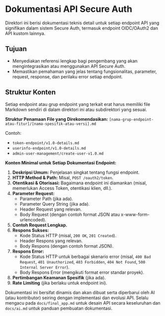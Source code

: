 # Dokumentasi API Secure Auth

Direktori ini berisi dokumentasi teknis detail untuk setiap endpoint API yang signifikan dalam sistem Secure Auth, termasuk endpoint OIDC/OAuth2 dan API kustom lainnya.

## Tujuan
*   Menyediakan referensi lengkap bagi pengembang yang akan mengintegrasikan atau menggunakan API Secure Auth.
*   Memastikan pemahaman yang jelas tentang fungsionalitas, parameter, request, response, dan perilaku error setiap endpoint.

## Struktur Konten
Setiap endpoint atau grup endpoint yang terkait erat harus memiliki file Markdown sendiri di dalam direktori ini atau subdirektori yang sesuai.

**Struktur Penamaan File yang Direkomendasikan:**
`[nama-grup-endpoint-atau-fitur]/[nama-spesifik-atau-versi].md`

Contoh:
*   `token-endpoint/v1.0-details.md`
*   `userinfo-endpoint/v1.0-details.md`
*   `admin-user-management/create-user-v1.0.md`

**Konten Minimal untuk Setiap Dokumentasi Endpoint:**
1.  **Deskripsi Umum:** Penjelasan singkat tentang fungsi endpoint.
2.  **HTTP Method & Path:** Misal, `POST /oauth2/token`.
3.  **Otentikasi & Otorisasi:** Bagaimana endpoint ini diamankan (misal, memerlukan Access Token, otentikasi klien, dll.).
4.  **Parameter Request:**
    *   Parameter Path (jika ada).
    *   Parameter Query String (jika ada).
    *   Header Request yang relevan.
    *   Body Request (dengan contoh format JSON atau x-www-form-urlencoded).
5.  **Contoh Request Lengkap.**
6.  **Respons Sukses:**
    *   Kode Status HTTP (misal, `200 OK`, `201 Created`).
    *   Header Respons yang relevan.
    *   Body Respons (dengan contoh format JSON).
7.  **Respons Error:**
    *   Kode Status HTTP untuk berbagai skenario error (misal, `400 Bad Request`, `401 Unauthorized`, `403 Forbidden`, `404 Not Found`, `500 Internal Server Error`).
    *   Body Respons Error (mengikuti format error standar proyek).
8.  **Pertimbangan Keamanan Spesifik** (jika ada).
9.  **Rate Limiting** (jika berlaku untuk endpoint ini).

Dokumentasi ini bersifat dinamis dan akan dibuat serta diperbarui oleh AI (atau kontributor) seiring dengan implementasi dan evolusi API. Selalu mengacu pada `docs/final_app.md` untuk desain API secara keseluruhan dan `docs/ai.md` untuk panduan pembuatan dokumentasi.
